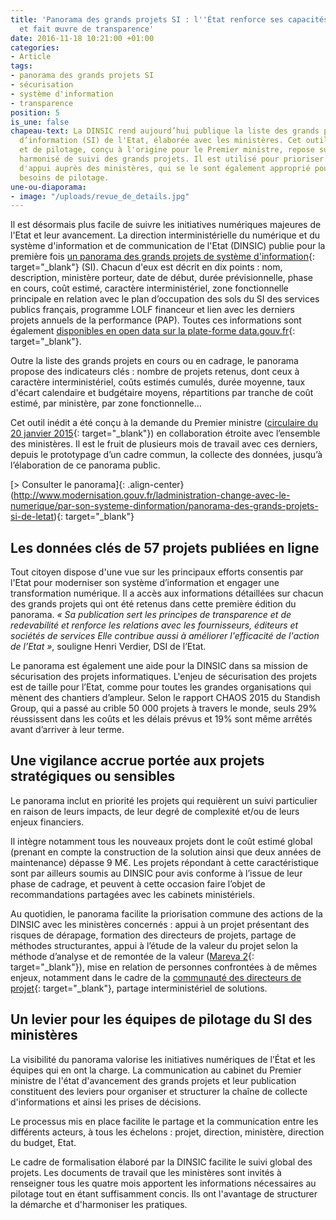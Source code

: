 ```yaml
---
title: 'Panorama des grands projets SI : l''État renforce ses capacités de pilotage
  et fait œuvre de transparence'
date: 2016-11-18 10:21:00 +01:00
categories:
- Article
tags:
- panorama des grands projets SI
- sécurisation
- système d'information
- transparence
position: 5
is_une: false
chapeau-text: La DINSIC rend aujourd’hui publique la liste des grands projets du système
  d’information (SI) de l'Etat, élaborée avec les ministères. Cet outil d’information
  et de pilotage, conçu à l'origine pour le Premier ministre, repose sur un cadre
  harmonisé de suivi des grands projets. Il est utilisé pour prioriser les missions
  d'appui auprès des ministères, qui se le sont également approprié pour leurs propres
  besoins de pilotage.
une-ou-diaporama:
- image: "/uploads/revue_de_details.jpg"
---
```


Il est désormais plus facile de suivre les initiatives numériques majeures de l'Etat et leur avancement. La direction interministérielle du numérique et du système d'information et de communication de l'Etat (DINSIC) publie pour la première fois [un panorama des grands projets de système d'information](http://www.modernisation.gouv.fr/ladministration-change-avec-le-numerique/par-son-systeme-dinformation/panorama-des-grands-projets-si-de-letat){: target="_blank"} (SI). Chacun d'eux est décrit en dix points : nom, description, ministère porteur, date de début, durée prévisionnelle, phase en cours, coût estimé, caractère interministériel, zone fonctionnelle principale en relation avec le plan d’occupation des sols du SI des services publics français, programme LOLF financeur et lien avec les derniers projets annuels de la performance (PAP). Toutes ces informations sont également [disponibles en open data sur la plate-forme data.gouv.fr](http://www.data.gouv.fr/fr/datasets/panorama-des-grands-projets-si-de-letat-1/){: target="_blank"}.

Outre la liste des grands projets en cours ou en cadrage, le panorama propose des indicateurs clés : nombre de projets retenus, dont ceux à caractère interministériel, coûts estimés cumulés, durée moyenne, taux d'écart calendaire et budgétaire moyens, répartitions par tranche de coût estimé, par ministère, par zone fonctionnelle…

Cet outil inédit a été conçu à la demande du Premier ministre ([circulaire du 20 janvier 2015](http://circulaires.legifrance.gouv.fr/pdf/2015/01/cir_39141.pdf){: target="_blank"}) en collaboration étroite avec l’ensemble des ministères. Il est le fruit de plusieurs mois de travail avec ces derniers, depuis le prototypage d’un cadre commun, la collecte des données, jusqu’à l’élaboration de ce panorama public.

[\> Consulter le panorama]{: .align-center}(http://www.modernisation.gouv.fr/ladministration-change-avec-le-numerique/par-son-systeme-dinformation/panorama-des-grands-projets-si-de-letat){: target="_blank"}
 
## Les données clés de 57 projets publiées en ligne ##

Tout citoyen dispose d'une vue sur les principaux efforts consentis par l'Etat pour moderniser son système d’information et engager une transformation numérique. Il a accès aux informations détaillées sur chacun des grands projets qui ont été retenus dans cette première édition du panorama. <i>« Sa publication sert les principes de transparence et de redevabilité et renforce les relations avec les fournisseurs, éditeurs et sociétés de services Elle contribue aussi à améliorer l'efficacité de l'action de l’Etat »</i>, souligne Henri Verdier, DSI de l’Etat.

Le panorama est également une aide pour la DINSIC dans sa mission de sécurisation des projets informatiques. L'enjeu de sécurisation des projets est de taille pour l’Etat, comme pour toutes les grandes organisations qui mènent des chantiers d’ampleur. Selon le rapport CHAOS 2015 du Standish Group, qui a passé au crible 50&#160;000 projets à travers le monde, seuls 29% réussissent dans les coûts et les délais prévus et 19% sont même arrêtés avant d’arriver à leur terme.

## Une vigilance accrue portée aux projets stratégiques ou sensibles ##

Le panorama inclut en priorité les projets qui requièrent un suivi particulier en raison de leurs impacts, de leur degré de complexité et/ou de leurs enjeux financiers.

Il intègre notamment tous les nouveaux projets dont le coût estimé global (prenant en compte la construction de la solution ainsi que deux années de maintenance) dépasse 9 M€. Les projets répondant à cette caractéristique sont par ailleurs soumis au DINSIC pour avis conforme à l’issue de leur phase de cadrage, et peuvent à cette occasion faire l’objet de recommandations partagées avec les cabinets ministériels.

Au quotidien, le panorama facilite la priorisation commune des actions de la DINSIC avec les ministères concernés : appui à un projet présentant des risques de dérapage, formation des directeurs de projets, partage de méthodes structurantes, appui à l’étude de la valeur du projet selon la méthode d’analyse et de remontée de la valeur ([Mareva 2](http://modernisation.gouv.fr/ladministration-change-avec-le-numerique/par-son-systeme-dinformation/un-nouveau-mareva-pour-mieux-calculer-la-valeur-des-projets-informatiques-de-l-administration){: target="_blank"}), mise en relation de personnes confrontées à de mêmes enjeux, notamment dans le cadre de la [communauté des directeurs de projet](http://www.modernisation.gouv.fr/ladministration-change-avec-le-numerique/par-son-systeme-dinformation/les-directeurs-de-projet-une-communaute-strategique-pour-la-dsi-de-letat){: target="_blank"}, partage interministériel de solutions.
 
## Un levier pour les équipes de pilotage du SI des ministères ##

La visibilité du panorama valorise les initiatives numériques de l’État et les équipes qui en ont la charge. La communication au cabinet du Premier ministre de l'état d'avancement des grands projets et leur publication constituent des leviers pour organiser et structurer la chaîne de collecte d'informations et ainsi les prises de décisions.

Le processus mis en place facilite le partage et la communication entre les différents acteurs, à tous les échelons : projet, direction, ministère, direction du budget, Etat.

Le cadre de formalisation élaboré par la DINSIC facilite le suivi global des projets. Les documents de travail que les ministères sont invités à renseigner tous les quatre mois apportent les informations nécessaires au pilotage tout en étant suffisamment concis. Ils ont l'avantage de structurer la démarche et d'harmoniser les pratiques.
